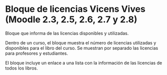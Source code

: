 Bloque de licencias Vicens Vives (Moodle 2.3, 2.5, 2.6, 2.7 y 2.8)
==================================================================

Bloque que informa de las licencias disponibles y utilizadas.

Dentro de un curso, el bloque muestra el número de licencias utilizadas y
disponibles para el libro del curso. Se muestran por separado las licencias para
profesores y estudiantes.

El bloque incluye un enlace a una lista con la información de las licencias de
todos los libros.
